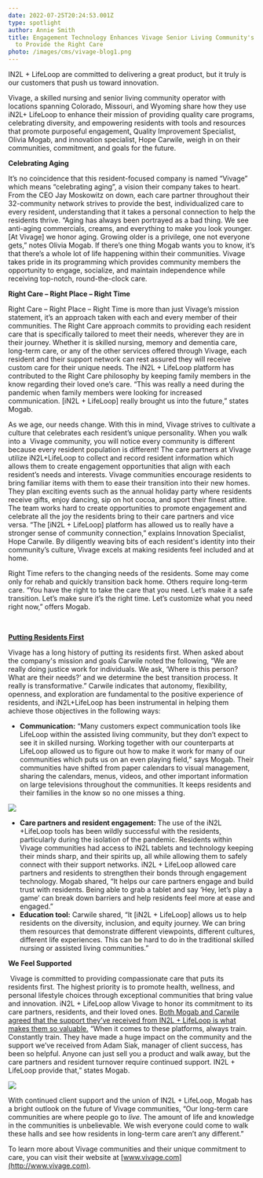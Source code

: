 ```yaml
---
date: 2022-07-25T20:24:53.001Z
type: spotlight
author: Annie Smith
title: Engagement Technology Enhances Vivage Senior Living Community's Mission
  to Provide the Right Care
photo: /images/cms/vivage-blog1.png
---
```



IN2L + LifeLoop are committed to delivering a great product, but it truly is our customers that push us toward innovation.

Vivage, a skilled nursing and senior living community operator with locations spanning Colorado, Missouri, and Wyoming share how they use iN2L+ LifeLoop to enhance their mission of providing quality care programs, celebrating diversity, and empowering residents with tools and resources that promote purposeful engagement[.](<>) Quality Improvement Specialist, Olivia Mogab, and innovation specialist, Hope Carwile, weigh in on their communities, commitment, and goals for the future.



**Celebrating Aging**

It’s no coincidence that this resident-focused company is named “Vivage” which means “celebrating aging”, a vision their company takes to heart. From the CEO Jay Moskowitz on down, each care partner throughout their 32-community network strives to provide the best, individualized care to every resident, understanding that it takes a personal connection to help the residents thrive. “Aging has always been portrayed as a bad thing. We see anti-aging commercials, creams, and everything to make you look younger. \[At Vivage] we honor aging. Growing older is a privilege, one not everyone gets,” notes Olivia Mogab. If there’s one thing Mogab wants you to know, it’s that there’s a whole lot of life happening within their communities. Vivage takes pride in its programming which provides community members the opportunity to engage, socialize, and maintain independence while receiving top-notch, round-the-clock care.

**Right Care – Right Place – Right Time**

Right Care – Right Place – Right Time is more than just Vivage’s mission statement, it’s an approach taken with each and every member of their communities. The Right Care approach commits to providing each resident care that is specifically tailored to meet their needs, wherever they are in their journey. Whether it is skilled nursing, memory and dementia care, long-term care, or any of the other services offered through Vivage, each resident and their support network can rest assured they will receive custom care for their unique needs. The iN2L + LifeLoop platform has contributed to the Right Care philosophy by keeping family members in the know regarding their loved one’s care. “This was really a need during the pandemic when family members were looking for increased communication. \[iN2L + LifeLoop] really brought us into the future,” states Mogab.

As we age, our needs change. With this in mind, Vivage strives to cultivate a culture that celebrates each resident’s unique personality. When you walk into a  Vivage community, you will notice every community is different because every resident population is different! The care partners at Vivage utilize iN2L+LifeLoop to collect and record resident information which allows them to create engagement opportunities that align with each resident’s needs and interests. Vivage communities encourage residents to bring familiar items with them to ease their transition into their new homes. They plan exciting events such as the annual holiday party where residents receive gifts, enjoy dancing, sip on hot cocoa, and sport their finest attire. The team works hard to create opportunities to promote engagement and celebrate all the joy the residents bring to their care partners and vice versa. “The \[iN2L + LifeLoop] platform has allowed us to really have a stronger sense of community connection,” explains Innovation Specialist, Hope Carwile. By diligently weaving bits of each resident's identity into their community’s culture, Vivage excels at making residents feel included and at home.

Right Time refers to the changing needs of the residents. Some may come only for rehab and quickly transition back home. Others require long-term care. “You have the right to take the care that you need. Let’s make it a safe transition. Let’s make sure it’s the right time. Let’s customize what you need right now,” offers Mogab.

 

**[Putting Residents First](<>)**

Vivage has a long history of putting its residents first. When asked about the company's mission and goals Carwile noted the following, “We are really doing justice work for individuals. We ask, ‘Where is this person? What are their needs?’ and we determine the best transition process. It really is transformative.” Carwile indicates that autonomy, flexibility, openness, and exploration are fundamental to the positive experience of residents, and iN2L+LifeLoop has been instrumental in helping them achieve those objectives in the following ways:

* **Communication:** “Many customers expect communication tools like LifeLoop within the assisted living community, but they don’t expect to see it in skilled nursing. Working together with our counterparts at LifeLoop allowed us to figure out how to make it work for many of our communities which puts us on an even playing field,” says Mogab. Their communities have shifted from paper calendars to visual management, sharing the calendars, menus, videos, and other important information on large televisions throughout the communities. It keeps residents and their families in the know so no one misses a thing.

![](/images/cms/vivage1-blog-quotes-.png)

* **Care partners and resident engagement:** The use of the iN2L +LifeLoop tools has been wildly successful with the residents, particularly during the isolation of the pandemic. Residents within Vivage communities had access to iN2L tablets and technology keeping their minds sharp, and their spirits up, all while allowing them to safely connect with their support networks. iN2L + LifeLoop allowed care partners and residents to strengthen their bonds through engagement technology. Mogab shared, “It helps our care partners engage and build trust with residents. Being able to grab a tablet and say ‘Hey, let’s play a game’ can break down barriers and help residents feel more at ease and engaged.”
* **Education tool:** Carwile shared, “It \[iN2L + LifeLoop] allows us to help residents on the diversity, inclusion, and equity journey. We can bring them resources that demonstrate different viewpoints, different cultures, different life experiences. This can be hard to do in the traditional skilled nursing or assisted living communities.”

**We Feel Supported**

 Vivage is committed to providing compassionate care that puts its residents first. The highest priority is to promote health, wellness, and personal lifestyle choices through exceptional communities that bring value and innovation. iN2L + LifeLoop allow Vivage to honor its commitment to its care partners, residents, and their loved ones. [Both Mogab and Carwile agreed that the support they’ve received from IN2L + LifeLoop is what makes them so valuable.](<>) “When it comes to these platforms, always train. Constantly train. They have made a huge impact on the community and the support we’ve received from Adam Siak, manager of client success, has been so helpful. Anyone can just sell you a product and walk away, but the care partners and resident turnover require continued support. IN2L + LifeLoop provide that,” states Mogab.

![](/images/cms/vivage-blog-quotes-.png)

With continued client support and the union of IN2L + LifeLoop, Mogab has a bright outlook on the future of Vivage communities, “Our long-term care communities are where people go to *live.* The amount of life and knowledge in the communities is unbelievable. We wish everyone could come to walk these halls and see how residents in long-term care aren’t any different.”

To learn more about Vivage communities and their unique commitment to care, you can visit their website at [www.vivage.com](http://www.vivage.com).